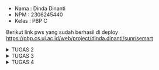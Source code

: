 - Nama : Dinda Dinanti
- NPM : 2306245440
- Kelas : PBP C

Berikut link pws yang sudah berhasil di deploy https://pbp.cs.ui.ac.id/web/project/dinda.dinanti/sunrisemart

<details>
  <summary>TUGAS 2</summary>
   
**TUGAS INDIVIDU 2**

**1. Jelaskan bagaimana cara kamu mengimplementasikan checklist di atas secara step-by-step (bukan hanya sekadar mengikuti tutorial).**
   - Membuat suatu repository Github yang baru terserah kita, saya pribadi bernama sunrisemart
   - Melakukan clone pada repository tersebut ke komputer
   - Membuat virtual environment dengan menjalankan command berikut :
         python3 -m venv env
   - Mengaktifkan virtual environment dengan command :
         source env/bin/activate
   - Mempersiapkan requirements dengan menambahkan isi dari berkas :
         django
         gunicorn
         whitenoise
         psycopg2-binary
         requests
         urllib3
   - Meng-install requirements dengan pip :
         Python3 -m pip install -r requirements.txt
   - Membuat proyek Django baru dengan command:
         django-admin startproject sunrisemart 
   - Menambahkan string pada ALLOWED_HOSTS di settings.py :
         ALLOWED_HOSTS = ["localhost", "127.0.0.1"]
   - Membuat aplikasi baru main dengan menggunakan command :
         python3 manage.py startapp main
   - Menambahkan aplikasi ke INSTALLED_APPS pada file settings.py
   - Membuat direktori baru dengan nama templates pada direktori aplikasi main
   - Membuat file baru pada direktori templates tadi dengan berkas main.html yang nanti nya akan berguna untuk menampilkan data dari program sunrisemart :
         <h1>{{ app_name }} Page</h1>
   
         <h5>Name: </h5>
         <p>{{ name }}<p>
         <h5>Class: </h5>
         <p>{{ class }}<p>
   - Mengubah berkas models.py :
         from django.db import models
   
         class Product(models.Model):
            name = models.CharField(max_length = 255)
            price = models.IntegerField()
            description = models.TextField()
            stock = models.IntegerField()
            rating = models.DecimalField(max_digits= 3, decimal_places=2, null= True, blank= True)
   - Menambahkan fungsi untuk me-render main pada file views.py:
         from django.shortcuts import render
   
         def show_main(request):
            context = {
               'npm' : '2306245440',
               'name': 'Dinda Dinanti',
               'class': 'PBP C'
            }
            return render(request, "main.html", context)
   - Melakukan routing di file urls.py yang terdapat pada direktori sunrisemart, dengan isi file urls.py menjadi :
         from django.contrib import admin
         from django.urls import path, include
   
         urlpatterns = [
            path('admin/', admin.site.urls),
            path('', include('main.urls')),
         ]
   - Melakukan test dengan command :
         python3 manage.py runserver
         kemudian membuka http://localhost:8000/ di safari
   - Deployment ke PWS

**2. Buatlah bagan yang berisi request client ke web aplikasi berbasis Django beserta responnya dan jelaskan pada bagan tersebut kaitan antara urls.py, views.py, models.py, dan berkas html.**
   ![image](https://github.com/user-attachments/assets/6bc71c44-23ec-438f-97f3-3d4da52cad0f)
Diagram yang saya buat menjelaskan alur penanganan request dari client hingga menghasilkan output yang sesuai dengan keinginan client.
Proses ini dimulai ketika user mengirimkan request melalui internet,saat mereka mengakses website dan mengirimkan permintaan HTTP ke server. Setelah permintaan diterima, web server memprosesnya dan meneruskannya ke aplikasi Django. Selanjutnya, Django memulai proses request-response dengan memeriksa file ⁠urls.py untuk mencocokkan URL yang diminta dengan pola URL yang telah terdaftar. Jika URL tersebut cocok, Django meneruskan permintaan view di views.py, dimana argumen-argumen dari request diekstraksi dan diteruskan ke view. View dilanjutkan dengan proses pada models.py untuk mengambil data yang relevan dari database. Setelah data berhasil diambil, data tersebut dikirim kembali ke view dan kemudian diteruskan ke template HTML untuk ditampilkan kepada user. Akhirnya, setelah template diisi dengan data yang sesuai, Django mengirimkan respons HTTP yang berisi HTML kembali ke user, sehingga hasil permintaan dapat dilihat di browser mereka.

**3. Jelaskan fungsi git dalam pengembangan perangkat lunak!**
   Git adalah sebuah sistem kontrol versi yang terdistribusi dan tentunya sangat penting dalam pengembangan perangkat lunak.
   Fungsi utama dari git itu sendiri adalah memungkinkan para pengembang untuk bekerja bersama-sama pada proyek yang sama tanpa khawatir
   akan merusak kode atau mencampurnya, sehingga dapat memfasilitasi kerja tim dan memungkinkan pengembang untuk berkolaborasi secara efisien.
   Selain itu, Git juga memungkinkan penyimpanan proyek dalam folder berurutan seperti V1, V2, V3, dengan satu proyek yang menggunakan database
   khusus berisi semua versi file, sehingga membantu mengorganisir kode sumber dan memudahkan pengembang untuk melacak perubahan. Dengan demikian,
   Git menjadi platform fleksibilitas yang dapat digunakan sebagai platform hosting seperti GitHub, memungkinkan pengembang untuk menghosting berbagai
   proyek dengan mudah. Selain itu, Git juga berfungsi sebagai salinan cadangan, sehingga jika terjadi masalah saat mengembangkan versi terbaru, Git dapat
   dengan mudah mengembalikan ke versi sebelumnya. Dengan optimalitas kinerja, keamanan, dan fleksibilitas, Git menjadi sistem kontrol yang paling populer
   dan banyak digunakan dalam pengembangan perangkat lunak.

**4. Menurut Anda, dari semua framework yang ada, mengapa framework Django dijadikan permulaan pembelajaran pengembangan perangkat lunak?**
   Django dijadikan sebagai pilihan awal dalam pembelajaran pengembangan perangkat lunak karena beberapa alasan yang signifikan.
   Pertama, Django adalah framework berbasis Python yang terkenal dengan kemudahan penggunaan dan sintaks yang sederhana.
   Dengan arsitektur Model-View-Template (MVT), Django memisahkan logika aplikasi dari tampilan dan data, yang membantu pengembang
   memahami struktur aplikasi dengan lebih baik. Selain itu, Django dilengkapi dengan banyak fitur bawaan seperti sistem autentikasi,
   manajemen sesi, dan Object-Relational Mapping (ORM), yang memungkinkan pengembang untuk fokus pada logika bisnis tanpa harus menulis
   kode dari awal. Dengan semua keunggulan ini, Django menjadi pilihan yang ideal.

**5. Mengapa model pada Django disebut sebagai ORM?**
   Model pada Django disebut sebagai ORM (Object Relational Mapping) karena fungsinya yang menghubungkan antara objek dalam kode Python
   dan tabel dalam basis data relasional. Dengan ORM, developer bisa ngelola database pake objek dan atribut Python tanpa harus nulis
   query SQL langsung. Setiap model di Django didefinisiin sebagai kelas Python, di mana atribut-atributnya ngegambarin kolom di tabel database.
   Jadi, lebih gampang buat ngelola data, karena operasi kayak bikin, baca, update, atau hapus data bisa dilakukan dengan metode yang berbasis objek,
   bikin proses pengembangan lebih cepat dan minim error. Django ORM juga secara otomatis bikin perintah SQL yang diperlukan, jadi developer bisa lebih
   fokus ke logika aplikasi daripada detail implementasi database. 

</details>


<details>
  <summary>TUGAS 3</summary>

**TUGAS INDIVIDU 3**

**1. Jelaskan mengapa kita memerlukan data delivery dalam pengimplementasian sebuah platform?**
   Data delivery sangat penting untuk pengoperasian sebuah platform karena bertanggung jawab untuk memastikan bahwa data dapat dikirimkan dengan cepat, aman, dan efisien antara      berbagai bagian atau layanan yang ada. Alasan pertama adalah untuk memastikan informasi yang diperlukan tepat waktu; ini sangat penting untuk platform e-commerce seperti itu,     di mana gudang, sistem pengiriman, dan pembayaran perlu segera menghubungi pelanggan dengan data pesanan mereka. Penyebaran data adalah bagian penting dari integrasi antar        komponen platform. Sebagian besar platform terdiri dari banyak komponen yang harus berkomunikasi satu sama lain, seperti layanan API, frontend, dan backend. Jika komponen-        komponen ini tidak dapat berbagi data dengan baik, hal itu dapat menyebabkan kesalahan atau kegagalan sistem.

   Data delivery juga meningkatkan kinerja platform dan meningkatkan efisiensi. Platform dapat menghindari penggunaan bandwidth dan sumber daya yang berlebihan dengan sistem         pengiriman data yang baik. Untuk meningkatkan efisiensi, data dikirim hanya dalam jumlah yang diperlukan dan pada waktu yang tepat. Penyebaran data sangat penting karena          keamanan. Sangat penting untuk memastikan bahwa data dilindungi saat ditransfer dari satu platform ke platform lainnya, terutama ketika melibatkan informasi sensitif seperti      data pribadi atau keuangan. Pengiriman data yang aman memastikan bahwa pihak yang tidak berwenang tidak dapat mengaksesnya.
         
**2. Menurutmu, mana yang lebih baik antara XML dan JSON? Mengapa JSON lebih populer dibandingkan XML?**
   JSON menjadi lebih populer dibandingkan XML karena sejumlah alasan penting. Pertama, JSON memiliki sintaks yang lebih sederhana dan mudah dipahami, membuatnya lebih fleksibel     dan cepat dalam proses parsing.XML menggunakan elemen dan tag, seperti <element></element>, membuatnya lebih sulit dibaca dan dipahami secara visual. Kecepatan dan efisiensi      JSON juga menjadi alasan utamanya. XML memerlukan parser yang lebih rumit, sehingga prosesnya lebih lambat dan mengonsumsi lebih banyak sumber daya. Akibatnya, JSON menawarkan    penggunaan sumber daya komputasi yang lebih efisien dan lebih cocok untuk aplikasi yang membutuhkan respons cepat. Keamanan juga menjadi faktor yang mendukung popularitas         JSON. Dengan sintaks yang lebih sederhana dan kurang kompleks, JSON mengurangi risiko kesalahan keamanan. Oleh karena itu, JSON lebih aman untuk digunakan dalam pengiriman        data yang bersifat sensitif.
   
   Secara keseluruhan, JSON lebih populer karena keunggulannya dalam hal kesederhanaan, kecepatan, efisiensi, kompatibilitas, dan keamanan. Meskipun XML masih memiliki manfaat       dalam beberapa aplikasi tertentu, JSON lebih sesuai untuk sebagian besar penggunaan modern.

**3. Jelaskan fungsi dari method is_valid() pada form Django dan mengapa kita membutuhkan method tersebut?**
   Metode "is_valid()" pada form Django berfungsi untuk memvalidasi data yang dikirimkan melalui form. Metode ini digunakan untuk memastikan bahwa data yang dikirimkan sesuai        dengan aturan dan konfigurasi yang telah ditentukan dalam form. Setelah dari diisi dan dikirimkan, Django memproses data dan mengecek apakah semua kolom yang perlu diisi telah    diisi dengan benar, jadi method `is_valid()` akan mengembalikan nilai `True`, menunjukkan bahwa data tersebut valid. Sebaliknya, jika ada field yang tidak diisi atau tidak        sesuai dengan aturan, maka method ini akan mengembalikan nilai `False`, menunjukkan bahwa data tersebut tidak valid.

   Jadi, Metode "is_valid()" diperlukan karena memungkinkan pengawasan dan pengendalian yang efektif atas kesalahan validasi. Metode "is_valid()" adalah bagian penting dari          pengembangan aplikasi karena memungkinkan untuk menampilkan pesan kesalahan yang spesifik kepada pengguna sehingga mereka dapat memperbaiki kesalahan tersebut.

**4. Mengapa kita membutuhkan csrf_token saat membuat form di Django?Apa yang dapat terjadi jika kita tidak menambahkan csrf_token pada form Django? Bagaimana hal tersebut dapat dimanfaatkan oleh penyerang?**
   Untuk melindungi aplikasi dari serangan Cross-Site Request Forgery (CSRF), kita menggunakan "csrf_token" saat membuat form Django. CSRF adalah jenis serangan yang memungkinkan    penyerang mengirimkan permintaan ke server Anda tanpa izin pengguna yang terautentikasi. Dengan menggunakan "csrf_token", Django dapat memastikan bahwa permintaan yang            diterima berasal dari pengguna yang terautentikasi dan bukan dari sumber lain yang tidak sah.

   Serangan CSRF dapat terjadi pada aplikasi kita jika kita tidak memasukkan "csrf_token" ke dalam format Django. Penyerang dapat mengirimkan permintaan ke server Anda dengan        menggunakan token yang diperoleh dari cookie pengguna yang terautentikasi. Hal ini dapat memungkinkan pencuri untuk melakukan hal-hal yang tidak diinginkan, seperti mulai         mengirimkan dana, mengubah email, atau hal lainnya yang dapat mengancam keamanan pengguna.

   Saat membuat form Django, kita membutuhkan "csrf_token". Penyerang dapat memanfaatkan kekurangan ini dengan mengirimkan permintaan ke server Anda menggunakan token yang          diperoleh dari cookie pengguna. Misalnya, mereka dapat mengirimkan permintaan untuk mengubah email pengguna atau melakukan transfer dana tanpa izin pengguna yang       terautentikasi. Oleh karena itu, pengguna tidak akan mengetahui bahwa penyerang melakukan tindakan tersebut.

**5. Jelaskan bagaimana cara kamu mengimplementasikan checklist di atas secara step-by-step (bukan hanya sekadar mengikuti tutorial).**
   1. Buat direktori baru di direktori utama yang berisikan folder base.html
      
   2. Pada subdirektori settings.py, yang ada pada direktori sunrire_mart :
      ```
      'DIRS': [BASE_DIR / 'templates'], # Tambahkan konten baris ini
      ```
      
   3. Pada subdirektori templates yang ada pada direktori main, ubahlah kode berkas main.html:
       ```
       {% extends 'base.html' %}
       {% block content %}
       <h1>Mental Health Tracker</h1>
      
       <h5>NPM: </h5>
       <p>{{ npm }}<p>
      
       <h5>Name:</h5>
       <p>{{ name }}</p>
      
       <h5>Class:</h5>
       <p>{{ class }}</p>
       {% endblock content %}
       ```
       
   4. Tambahkan baris berikut pada berkas models.py di subdirektori main.
      ``` 
      import uuid  # tambahkan baris ini di paling atas
       id = models.UUIDField(primary_key=True, default=uuid.uuid4, editable=False)  # tambahkan baris ini
      ```
      
   5. Membuat Forms
      - Buat file forms.py di dalam direktori main.
      - Tambahkan fields dari forms yang berasal dari class Product yang telah dideklarasikan di models.py.
        ```
        from django.forms import ModelForm
        from main.models import Product

        class ProductForm(ModelForm):
           class Meta:
                 model = Product
                 fields = ["nama", "deskripsi", "stock", "harga" ]
        ```
        
   6. Membuat Fungsi create_page di views.py
      - Buat fungsi baru di views.py dengan nama create_product
        ```
        def create_page(request):
          form = ProductForm(request.POST or None)

          if form.is_valid() and request.method == "POST":
              form.save()
              return redirect('main:show_main')

          context = {'form': form}
          return render(request, "create_page.html", context)
        ```
        Nantinya fungsi ini akan me-render tampilan dari form pada template HTML.

   7. Membuat Template HTML untuk create_product
      - Buat file HTML sebagai template untuk form yang akan dirender oleh fungsi create_page.
        ``` {% extends 'base.html' %} 
         {% block content %}
         <h1>Add New Product</h1>
         
         <form method="POST">
           {% csrf_token %}
           <table>
             {{ form.as_table }}
             <tr>
               <td></td>
               <td>
                 <input type="submit" value="Add Product" />
               </td>
             </tr>
           </table>
         </form>
         {% endblock %}
         ```
   8. Menambahkan Button pada main.html
      - Tambahkan tombol pada halaman main.html yang akan mengarahkan pengguna ke halaman yang berisi form untuk menambahkan produk.
        ```
        <a href="{% url 'main:create_page' %}">
         <button>Add New Product</button>
       </a>
       

  9. Menambahkan Fungsi Tampilan dalam Format XML dan JSON
      - Buat 4 fungsi baru: show_xml, show_json, show_xml_by_id, dan show_json_by_id.
     ```
      def show_xml(request):
          data = Product.objects.all()
          return HttpResponse(serializers.serialize("xml", data), content_type="application/xml")
     ```
        - show_xml untuk menampilkan representasi seluruh products dalam format XML, dapat diakses pada (url)/xml
      ```
      def show_json(request):
          data = Product.objects.all()
          return HttpResponse(serializers.serialize("json", data), content_type="application/json")
      ```
      - show_json untuk menampilkan representasi seluruh products dalam format JSON, dapat diakses pada (url)/json
      ```
      def show_xml_by_id(request, id):
          data = Product.objects.filter(pk=id)
          return HttpResponse(serializers.serialize("xml", data), content_type="application/xml")
      ```
      - show_xml_by_id untuk menampilkan representasi product dengan id yang diinginkan dalam format XML, dapat diakses pada (url)/xml/(desired_id)
      ```
      def show_json_by_id(request, id):
          data = Product.objects.filter(pk=id)
          return HttpResponse(serializers.serialize("json", data), content_type="application/json")
      ```
      - show_json_by_id untuk menampilkan representasi product dengan id yang diinginkan dalam format JSON, dapat diakses pada (url)/json/(desired_id)
    
   10. Membuat routing URL untuk masing-masing views yang telah ditambahkan pada poin 2.
       ```
       path('create-page', create_page, name='create_page'),
       path('xml/', show_xml, name='show_xml'),
       path('json/', show_json, name='show_json'),
       path('xml/<str:id>/', show_xml_by_id, name='show_xml_by_id'),
       path('json/<str:id>/', show_json_by_id, name='show_json_by_id'),
       ```

**Mengakses URL di poin 2 menggunakan Postman, membuat screenshot dari hasil akses URL pada Postman, dan menambahkannya ke dalam README.md**

**1. POSTMAN XML**
   <img width="1440" alt="Screenshot 2024-09-18 at 05 51 24" src="https://github.com/user-attachments/assets/5330f82b-9abd-4e36-b514-9ea96d4d5bb2">

**2. POSTMAN JSON**
   <img width="1440" alt="Screenshot 2024-09-18 at 05 51 41" src="https://github.com/user-attachments/assets/9882def2-32ec-4045-988a-56b9195f18ec">

**3. POSTMAN XML By ID**
   <img width="1440" alt="Screenshot 2024-09-18 at 05 51 47" src="https://github.com/user-attachments/assets/f1e10577-fe1a-4142-9aa3-f29fbafe6f44">

**4. POSTMAN JSON By ID**
   <img width="1440" alt="Screenshot 2024-09-18 at 05 52 01" src="https://github.com/user-attachments/assets/e9a09213-bb44-45ca-b128-82c426e6e491">
</details>


<details>
  <summary>TUGAS 4</summary>
  
**TUGAS INDIVIDU 4**

**1. Apa perbedaan antara HttpResponseRedirect() dan redirect() ?**

      HttpResponseRedirect dan redirect adalah dua alat dalam Django yang digunakan untuk melakukan pengalihan (redirect), namun keduanya memiliki perbedaan tertentu. 
      Dari segi fungsi dan penggunaan, **HttpResponseRedirect** merupakan kelas yang mengembalikan respons HTTP dengan status kode 302 (Found), yang menandakan bahwa halaman yang       diminta telah dipindahkan ke lokasi lain. Untuk menggunakannya, Anda perlu menginstansiasi kelas ini dan memasukkan URL tujuan ke dalam konstruktornya. Sementara itu,             **redirect** adalah sebuah fungsi yang merupakan jalan pintas (shortcut) dari HttpResponseRedirect. Fungsi ini lebih sederhana digunakan karena tidak memerlukan instansiasi       kelas secara manual, cukup dengan menyertakan URL tujuan di dalam fungsinya. 
      Dari segi sintaks, **HttpResponseRedirect** ditulis sebagai HttpResponseRedirect('/path/to/new/location'), sedangkan **redirect** lebih ringkas dengan penulisan         redirect('/path/to/new/location'). Dalam hal kemudahan, **redirect** lebih praktis karena sintaksnya lebih sederhana dan intuitif, sehingga lebih sesuai untuk penggunaan sehari-hari dalam pengembangan aplikasi Django.

**2. Jelaskan cara kerja penghubungan model Product dengan User!**

Menggunakan ForeignKey yang nantinya akan mengizinkan setiap produk terhubung dengan satu pengguna. Hal ini memungkinkan pengguna dapat memiliki banyak produk dan dapat dengan mudah mengakses produk-produk tersebut. Biasanya kita melakukan pada file berikut :

      from django.db import models
      from django.contrib.auth.models import User
      
      class Product(models.Model):
          name = models.CharField(max_length=100)
          description = models.TextField()
          price = models.DecimalField(max_digits=10, decimal_places=2)
          user = models.ForeignKey(User, on_delete=models.CASCADE)
      
          def __str__(self):
              return self.name


**3. Apa perbedaan antara authentication dan authorization, apakah yang dilakukan saat pengguna login? 
     Jelaskan bagaimana Django mengimplementasikan kedua konsep tersebut.**

  **Authentication**: Proses verifikasi identitas pengguna. Ini biasanya dilakukan dengan memeriksa kredensial seperti username dan password.
  Dalam Django, authentication ditangani oleh sistem authentication bawaan yang memverifikasi kredensial pengguna melalui model User. Jika kredensial benar, Django membuat  pengguna yang valid, menyimpan informasi pengguna, dan memungkinkan mereka mengakses sistem.

**Authorization**: Proses menentukan apakah pengguna yang telah terautentikasi memiliki izin untuk mengakses sumber daya tertentu.
  Django menyediakan sistem otorisasi berbasis izin (permissions) yang melekat pada pengguna dan grup pengguna. Anda bisa mengatur aturan izin untuk model atau tampilan (views) tertentu.

**Proses Login :**
Ketika pengguna login, Django akan memverifikasi kredensial pengguna (authentication). Jika kredensial benar, sesi login dibuat dan pengguna diberi akses ke sistem. Setelah itu, untuk setiap tindakan atau halaman, Django akan memeriksa apakah pengguna memiliki izin yang sesuai (authorization) untuk melakukan tindakan atau mengakses halaman tersebut

**Implementasi Authentication dan Authorization di Django**

**Authentication**: Django menyediakan sistem autentikasi bawaan yang mencakup model ⁠ User ⁠, form login, dan middleware untuk mengelola sesi pengguna.

     
    from django.contrib.auth import authenticate, login
  
    def my_view(request):
        user = authenticate(username='john', password='secret')
        if user is not None:
            login(request, user)
     ⁠ 
**Authorization**: Django menggunakan izin (permissions) dan grup (groups) untuk mengelola akses pengguna.

    ⁠ 
    from django.contrib.auth.decorators import permission_required
  
    @permission_required('app_label.permission_code')
    def my_view(request):
        # View code here
   
Jadi karena adanya modul django.contrib.auth, Django menyediakan sistem authentication yang detail,
dan memungkinkan pengembang dengan mudah mengelola authentication.

**4. Bagaimana Django mengingat pengguna yang telah login? Jelaskan kegunaan lain dari cookies dan apakah semua cookies aman digunakan?**

Django menggunakan sesi (sessions) dan cookies untuk mengingat pengguna yang telah login. Saat pengguna login, 
Django membuat sesi baru dan menyimpan ID sesi di cookie pengguna. Setiap kali pengguna membuat permintaan baru, 
cookie ini dikirim kembali ke server, memungkinkan Django untuk mengidentifikasi pengguna.

Selain untuk melacak sesi pengguna yang login, cookies memiliki berbagai fungsi lain, seperti menyimpan preferensi pengguna 
(seperti bahasa), melacak aktivitas pengguna untuk keperluan analitik, serta menyimpan informasi otentikasi agar pengguna 
tetap login untuk jangka waktu yang lebih lama. Cookies juga sering digunakan untuk menampilkan iklan yang disesuaikan dengan perilaku
browsing pengguna. 

Namun, tidak semua cookies aman. Cookies dapat rentan jika menyimpan informasi sensitif dalam bentuk teks biasa,
atau jika digunakan di jaringan yang tidak aman, yang membuatnya rentan terhadap serangan.Untuk meningkatkan keamanan, 
Django dan aplikasi web lainnya biasanya menerapkan langkah-langkah seperti menambahkan flag **Secure**, sehingga cookies hanya
dikirim melalui koneksi HTTPS, menggunakan flag **HttpOnly** agar JavaScript tidak bisa mengakses cookies,Pengelolaan cookies yang
aman sangat penting untuk melindungi privasi dan keamanan data pengguna.

**5. Jelaskan bagaimana cara kamu mengimplementasikan checklist di atas secara step-by-step (bukan hanya sekadar mengikuti tutorial).**

**1. Membuat Fungsi Register**

- Tambahkan import baru pada file views.py
    ```
   from django.contrib.auth.forms import UserCreationForm
   from django.contrib import messages
    ```
- Buat fungsi baru di views.py dengan nama register
    ```
   def register(request):
    form = UserCreationForm()

    if request.method == "POST":
        form = UserCreationForm(request.POST)
        if form.is_valid():
            form.save()
            messages.success(request, 'Your account has been successfully created!')
            return redirect('main:login')
    context = {'form':form}
    return render(request, 'register.html', context)
    ```
- Buat file HTML baru dengan nama register.html
   
     ```{% extends 'base.html' %}
        {% block meta %}
        <title>Register</title>
        {% endblock meta %}
        
        {% block content %}
        
        <div class="login">
          <h1>Register</h1>
        
          <form method="POST">
            {% csrf_token %}
            <table>
              {{ form.as_table }}
              <tr>
                <td></td>
                <td><input type="submit" name="submit" value="Daftar" /></td>
              </tr>
            </table>
          </form>
        
          {% if messages %}
          <ul>
            {% for message in messages %}
            <li>{{ message }}</li>
            {% endfor %}
          </ul>
          {% endif %}
        </div>
        
        {% endblock content %}
     ```

- Lakukan import pada file urls.py yang ada pada subdirektori main
      ```
   from main.views import register
      ```

   Tambahkan path url ke dalam urlpatterns untuk mengakses fungsi yang sudah diimpor tadi:
    ```
    urlpatterns = [
     ...
     path('register/', register, name='register'),
     ]
    ```

**2. Membuat Fungsi Login**

- Tambahkan import baru pada file views.py kembali
    ```
  from django.contrib.auth.forms import UserCreationForm, AuthenticationForm
  from django.contrib.auth import authenticate, login
    ```
- Buat fungsi baru di views.py dengan nama register :
    ```
  def login_user(request):
   if request.method == 'POST':
      form = AuthenticationForm(data=request.POST)

      if form.is_valid():
            user = form.get_user()
            login(request, user)
            return redirect('main:show_main')

   else:
      form = AuthenticationForm(request)
   context = {'form': form}
   return render(request, 'login.html', context)
    ```
- Buat file HTML baru dengan nama login.html
    ```{% extends 'base.html' %}
        
        {% block meta %}
        <title>Login</title>
        {% endblock meta %}
        
        {% block content %}
        <div class="login">
          <h1>Login</h1>
        
          <form method="POST" action="">
            {% csrf_token %}
            <table>
              {{ form.as_table }}
              <tr>
                <td></td>
                <td><input class="btn login_btn" type="submit" value="Login" /></td>
              </tr>
            </table>
          </form>
        
          {% if messages %}
          <ul>
            {% for message in messages %}
            <li>{{ message }}</li>
            {% endfor %}
          </ul>
          {% endif %} Don't have an account yet?
          <a href="{% url 'main:register' %}">Register Now</a>
        </div>
        
        {% endblock content %}
    ```

- Lakukan import pada file urls.py yang ada pada subdirektori main
    ```
   from main.views import login_user
    ```
   Tambahkan path url ke dalam urlpatterns untuk mengakses fungsi yang sudah diimpor tadi:
      ```
    urlpatterns = [
     path('login/', login_user, name='login'),
 ]
      ```
  
**3. Membuat Fungsi Logout**
- Lakukan import pada views.py
- Tambahkan fungsi di bawah ini ke dalam fungsi views.py
    ```
  def logout_user(request):
    logout(request)
    return redirect('main:login')
    ```
- Tambahkan kode pada berkas main.html
    ```
  <a href="{% url 'main:logout' %}">
    <button>Logout</button>
  </a>
    ```
- Pada urls.py tambahkan kode:
  ```
  from main.views import logout_user
  ```
  dan
    ```
  urlpatterns = [
   path('logout/', logout_user, name='logout'),
  ]
    ```
    
**4. Merestriksi Akses Halaman Main**
- Lakukan import pada views.py
- Tambahkan potongan kode 
  ```
  @login_required(login_url='/login') di atas fungsi show_main
  ```
- Jalankan proyek Django-mu dengan perintah python manage.py runserver dan bukalah http://localhost:8000/

**5. Menggunakan Data Dari Cookies**
- Buka kembali views.py yang ada pada subdirektori main. Tambahkan import HttpResponseRedirect, reverse, dan datetime pada bagian paling atas.
- Pada fungsi login_user tambahkan cookie yang bernama last_login untuk melihat kapan terakhir kali pengguna melakukan login.
  Ganti kode yang ada pada blok if form.is_valid() menjadi potongan kode berikut:
    ```
    if form.is_valid():
        user = form.get_user()
        login(request, user)
        response = HttpResponseRedirect(reverse("main:show_main"))
        response.set_cookie('last_login', str(datetime.datetime.now()))
        return response
    ```
- Pada fungsi show_main, tambahkan potongan kode
  ```
  'last_login': request.COOKIES['last_login']
  ```
- Ubah fungsi logout_user mennjadi :
  ```
  def logout_user(request):
    logout(request)
    response = HttpResponseRedirect(reverse('main:login'))
    response.delete_cookie('last_login')
    return response
  ```
- Tambahkan kode berikut pada main.html
   ```
    <h5>Sesi terakhir login: {{ last_login }}</h5>
   ```
- Silakan refresh halaman login (atau jalankan proyek Django-mu dengan perintah python manage.py runserver 

**6. Menghubungkan product dengan user**
- Tambahkan import baru pada models.py
    ```
    from django.contrib.auth.models import User
    ```
- Untuk menghubungkan model dengan user kita harus menambahkan model baru bernama user menggunakan foreign key
    ```
   user = models.ForeignKey(User, on_delete=models.CASCADE)
    ```
- Ubah potongan kode pada fungsi create_page dalam subdirektori views.py
    ```
  def create_page(request):
    form = ProductForm(request.POST or None)

    if form.is_valid() and request.method == "POST":
        page = form.save(commit=False)
        page.user = request.user
        form.save()
        # page.save()
        return redirect('main:show_main')

    context = {'form': form}
    return render(request, "create_page.html", context)
    ```
- Ubah value pada fungsi show_main
    ```
  def show_main(request):
    products =  Product.objects.filter(user=request.user)
    ```
- Simpan semua perubahan, dan lakukan migrasi model dengan python manage.py makemigrations
- Lakukan python manage.py migrate
- tambahkan sebuah import baru pada settings.py yang ada pada subdirektori sunrise_mart
  import os
- Kemudian, ganti variabel DEBUG dari berkas settings.py menjadi :
  PRODUCTION = os.getenv("PRODUCTION", False)
  DEBUG = not PRODUCTION
- Jalankan proyek Django-mu dengan perintah python manage.py runserver dan bukalah http://localhost:8000/ 




</details>
   

   
